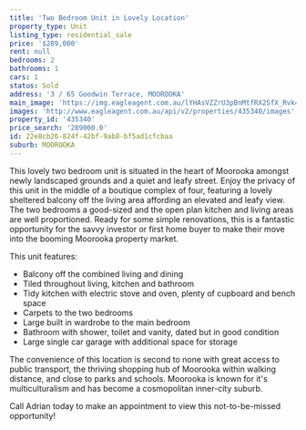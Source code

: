 ```yaml
---
title: 'Two Bedroom Unit in Lovely Location'
property_type: Unit
listing_type: residential_sale
price: '$289,000'
rent: null
bedrooms: 2
bathrooms: 1
cars: 1
status: Sold
address: '3 / 65 Goodwin Terrace, MOOROOKA'
main_image: 'https://img.eagleagent.com.au/lYHAsVZZrU3pBnMtfRX2SfX_Rvk=/1280x854/smart/https://s3-us-west-2.amazonaws.com/eagleagent-orig/images/6823381/120760481-image-M.jpg'
images: 'http://www.eagleagent.com.au/api/v2/properties/435340/images'
property_id: '435340'
price_search: '289000.0'
id: 22e8cb26-824f-42bf-9ab8-bf5ad1cfcbaa
suburb: MOOROOKA
---
```

This lovely two bedroom unit is situated in the heart of Moorooka amongst newly landscaped grounds and a quiet and leafy street. Enjoy the privacy of this unit in the middle of a boutique complex of four, featuring a lovely sheltered balcony off the living area affording an elevated and leafy view. The two bedrooms a good-sized and the open plan kitchen and living areas are well proportioned. Ready for some simple renovations, this is a fantastic opportunity for the savvy investor or first home buyer to make their move into the booming Moorooka property market.

This unit features:

*  Balcony off the combined living and dining
*  Tiled throughout living, kitchen and bathroom
*  Tidy kitchen with electric stove and oven, plenty of cupboard and bench space
*  Carpets to the two bedrooms
*  Large built in wardrobe to the main bedroom
*  Bathroom with shower, toilet and vanity, dated but in good condition
*  Large single car garage with additional space for storage

The convenience of this location is second to none with great access to public transport, the thriving shopping hub of Moorooka within walking distance, and close to parks and schools. Moorooka is known for it's multiculturalism and has become a cosmopolitan inner-city suburb.

Call Adrian today to make an appointment to view this not-to-be-missed opportunity!